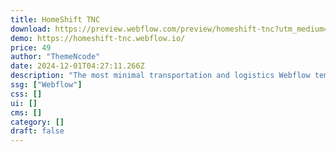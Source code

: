 ```yaml
---
title: HomeShift TNC
download: https://preview.webflow.com/preview/homeshift-tnc?utm_medium=preview_link&utm_source=designer&utm_content=homeshift-tnc&preview=0e9f4936d95b40f1f6991afe80196efe&workflow=sitePreview
demo: https://homeshift-tnc.webflow.io/
price: 49
author: "ThemeNcode"
date: 2024-12-01T04:27:11.266Z
description: "The most minimal transportation and logistics Webflow template using the power of modern design trends and transitions. Ideal for all types of logistics, transportation, moving, shipment and delivery companies."
ssg: ["Webflow"]
css: []
ui: []
cms: []
category: []
draft: false
---
```

